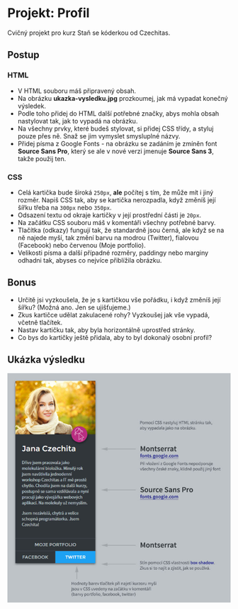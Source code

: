# Projekt: Profil

Cvičný projekt pro kurz Staň se kóderkou od Czechitas.

## Postup

### HTML

- V HTML souboru máš připravený obsah.
- Na obrázku **ukazka-vysledku.jpg** prozkoumej, jak má vypadat konečný výsledek.
- Podle toho přidej do HTML další potřebné značky, abys mohla obsah nastylovat tak, jak to vypadá na obrázku.
- Na všechny prvky, které budeš stylovat, si přidej CSS třídy, a styluj pouze přes ně. Snaž se jim vymyslet smysluplné názvy.
- Přidej písma z Google Fonts - na obrázku se zadáním je zmíněn font **Source Sans Pro**, který se ale v nové verzi jmenuje **Source Sans 3**, takže použij ten.

### CSS

- Celá kartička bude široká `250px`, **ale** počítej s tím, že může mít i jiný rozměr. Napiš CSS tak, aby se kartička nerozpadla, když změníš její šířku třeba na `300px` nebo `350px`.
- Odsazení textu od okraje kartičky v její prostřední části je `20px`.
- Na začátku CSS souboru máš v komentáři všechny potřebné barvy.
- Tlačítka (odkazy) fungují tak, že standardně jsou černá, ale když se na ně najede myší, tak změní barvu na modrou (Twitter), fialovou (Facebook) nebo červenou (Moje portfolio).
- Velikosti písma a další případné rozměry, paddingy nebo marginy odhadni tak, abyses co nejvíce přiblížila obrázku.

## Bonus

- Určitě jsi vyzkoušela, že je s kartičkou vše pořádku, i když změníš její šířku? (Možná ano. Jen se ujišťujeme.)
- Zkus kartičce udělat zakulacené rohy? Vyzkoušej jak vše vypadá, včetně tlačítek.
- Nastav kartičku tak, aby byla horizontálně uprostřed stránky.
- Co bys do kartičky ještě přidala, aby to byl dokonalý osobní profil?

## Ukázka výsledku

![Ukázka výsledku](ukazka-vysledku.jpg)

